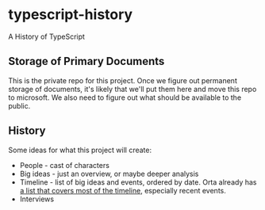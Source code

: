 # typescript-history
A History of TypeScript

## Storage of Primary Documents

This is the private repo for this project.
Once we figure out permanent storage of documents, it's likely that we'll put them here and move this repo to microsoft.
We also need to figure out what should be available to the public.

## History

Some ideas for what this project will create:

* People - cast of characters
* Big ideas - just an overview, or maybe deeper analysis
* Timeline - list of big ideas and events, ordered by date. Orta already has [a list that covers most of the timeline](https://orta.io/notes/js/why-typescript), especially recent events.
* Interviews

